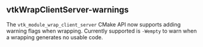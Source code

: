## vtkWrapClientServer-warnings

The `vtk_module_wrap_client_server` CMake API now supports adding warning flags
when wrapping. Currently supported is `-Wempty` to warn when a wrapping
generates no usable code.
